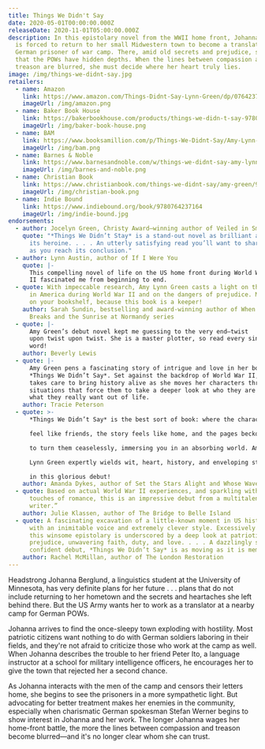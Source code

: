 ```yaml
---
title: Things We Didn't Say
date: 2020-05-01T00:00:00.000Z
releaseDate: 2020-11-01T05:00:00.000Z
description: In this epistolary novel from the WWII home front, Johanna Berglund
  is forced to return to her small Midwestern town to become a translator at a
  German prisoner of war camp. There, amid old secrets and prejudice, she finds
  that the POWs have hidden depths. When the lines between compassion and
  treason are blurred, she must decide where her heart truly lies.
image: /img/things-we-didnt-say.jpg
retailers:
  - name: Amazon
    link: https://www.amazon.com/Things-Didnt-Say-Lynn-Green/dp/0764237160/
    imageUrl: /img/amazon.png
  - name: Baker Book House
    link: https://bakerbookhouse.com/products/things-we-didn-t-say-9780764237164
    imageUrl: /img/baker-book-house.png
  - name: BAM
    link: https://www.booksamillion.com/p/Things-We-Didnt-Say/Amy-Lynn-Green/9780764237164
    imageUrl: /img/bam.png
  - name: Barnes & Noble
    link: https://www.barnesandnoble.com/w/things-we-didnt-say-amy-lynn-green/1136472139
    imageUrl: /img/barnes-and-noble.png
  - name: Christian Book
    link: https://www.christianbook.com/things-we-didnt-say/amy-green/9780764237164/pd/237164
    imageUrl: /img/christian-book.png
  - name: Indie Bound
    link: https://www.indiebound.org/book/9780764237164
    imageUrl: /img/indie-bound.jpg
endorsements:
  - author: Jocelyn Green, Christy Award–winning author of Veiled in Smoke
    quote: "*Things We Didn’t Stay* is a stand-out novel as brilliant and brave as
      its heroine. . . . An utterly satisfying read you’ll want to share as soon
      as you reach its conclusion."
  - author: Lynn Austin, author of If I Were You
    quote: |-
      This compelling novel of life on the US home front during World War
      II fascinated me from beginning to end.
  - quote: With impeccable research, Amy Lynn Green casts a light on the POW camps
      in America during World War II and on the dangers of prejudice. Make space
      on your bookshelf, because this book is a keeper!
    author: Sarah Sundin, bestselling and award-winning author of When Twilight
      Breaks and the Sunrise at Normandy series
  - quote: |-
      Amy Green’s debut novel kept me guessing to the very end—twist
      upon twist upon twist. She is a master plotter, so read every single
      word!
    author: Beverly Lewis
  - quote: |-
      Amy Green pens a fascinating story of intrigue and love in her book
      *Things We Didn’t Say*. Set against the backdrop of World War II, Amy
      takes care to bring history alive as she moves her characters through
      situations that force them to take a deeper look at who they are and
      what they really want out of life.
    author: Tracie Peterson
  - quote: >-
      *Things We Didn’t Say* is the best sort of book: where the characters

      feel like friends, the story feels like home, and the pages beckon you

      to turn them ceaselessly, immersing you in an absorbing world. Amy

      Lynn Green expertly wields wit, heart, history, and enveloping storytelling

      in this glorious debut!
    author: Amanda Dykes, author of Set the Stars Alight and Whose Waves These Are
  - quote: Based on actual World War II experiences, and sparkling with humor and
      touches of romance, this is an impressive debut from a multitalented
      writer.”
    author: Julie Klassen, author of The Bridge to Belle Island
  - quote: A fascinating excavation of a little-known moment in US history executed
      with an inimitable voice and extremely clever style. Excessively readable,
      this winsome epistolary is underscored by a deep look at patriotism,
      prejudice, unwavering faith, duty, and love. . . . A dazzlingly smart and
      confident debut, *Things We Didn’t Say* is as moving as it is memorable.”
    author: Rachel McMillan, author of The London Restoration
---
```

Headstrong Johanna Berglund, a linguistics student at the University of Minnesota, has very definite plans for her future . . . plans that do not include returning to her hometown and the secrets and heartaches she left behind there. But the US Army wants her to work as a translator at a nearby camp for German POWs.

Johanna arrives to find the once-sleepy town exploding with hostility. Most patriotic citizens want nothing to do with German soldiers laboring in their fields, and they're not afraid to criticize those who work at the camp as well. When Johanna describes the trouble to her friend Peter Ito, a language instructor at a school for military intelligence officers, he encourages her to give the town that rejected her a second chance.

As Johanna interacts with the men of the camp and censors their letters home, she begins to see the prisoners in a more sympathetic light. But advocating for better treatment makes her enemies in the community, especially when charismatic German spokesman Stefan Werner begins to show interest in Johanna and her work. The longer Johanna wages her home-front battle, the more the lines between compassion and treason become blurred&mdash;and it's no longer clear whom she can trust.
